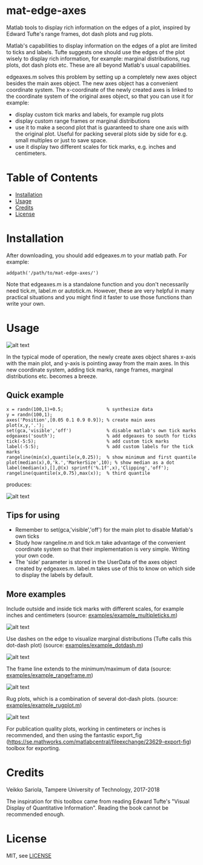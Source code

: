 # mat-edge-axes

Matlab tools to display rich information on the edges of a plot, inspired by Edward Tufte's range frames, dot dash plots and rug plots.

Matlab's capabilities to display information on the edges of a plot are limited to ticks and labels. Tufte suggests one should use the edges of the plot wisely to display rich information, for example: marginal distributions, rug plots, dot dash plots etc. These are all beyond Matlab's usual capabilities.

edgeaxes.m solves this problem by setting up a completely new axes object besides the main axes object. The new axes object has a convenient coordinate system. The x-coordinate of the newly created axes is linked to the coordinate system of the original axes object, so that you can use it for example:

- display custom tick marks and labels, for example rug plots
- display custom range frames or marginal distributions
- use it to make a second plot that is guaranteed to share one axis with the original plot. Useful for packing several plots side by side for e.g. small multiples or just to save space.
- use it display two different scales for tick marks, e.g. inches and centimeters.

Table of Contents
=================

* [Installation](#installation)
* [Usage](#usage)
* [Credits](#credits)
* [License](#license)

Installation
============

After downloading, you should add edgeaxes.m to your matlab path. For example:

    addpath('/path/to/mat-edge-axes/')
    
Note that edgeaxes.m is a standalone function and you don't necessarily need tick.m, label.m or autotick.m. However, these are very helpful in many practical situations and you might find it faster to use those functions than write your own.  

Usage
=====

![alt text](https://github.com/vsariola/mat-edge-axes/raw/master/images/coordinatesystem.png "Coordinate systems set up by the edgeaxes.m")

In the typical mode of operation, the newly create axes object shares x-axis with the main plot, and y-axis is pointing away from the main axes. In this new coordinate system, adding tick marks, range frames, marginal distributions etc. becomes a breeze.

Quick example
-------------

```
x = randn(100,1)+0.5;                % synthesize data
y = randn(100,1);
axes('Position',[0.05 0.1 0.9 0.9]); % create main axes
plot(x,y,'.'); 
set(gca,'visible','off')             % disable matlab's own tick marks
edgeaxes('south');                   % add edgeaxes to south for ticks
tick(-5:5);                          % add custom tick marks
label(-5:5);                         % add custom labels for the tick marks
rangeline(min(x),quantile(x,0.25));  % show minimum and first quantile
plot(median(x),0,'k.','MarkerSize',10); % show median as a dot
label(median(x),[],@(x) sprintf('%.1f',x),'Clipping','off');
rangeline(quantile(x,0.75),max(x));  % third quantile  
```

produces:

![alt text](https://github.com/vsariola/mat-edge-axes/raw/master/images/quickexample.png "Quick example plot that shows median, min and maximum on the edge")

Tips for using
--------------

- Remember to set(gca,'visible','off') for the main plot to disable Matlab's own ticks
- Study how rangeline.m and tick.m take advantage of the convenient coordinate system so that their implementation is very simple. Writing your own code.
- The 'side' parameter is stored in the UserData of the axes object created by edgeaxes.m. label.m takes use of this to know on which side to display the labels by default.

More examples
-------------

Include outside and inside tick marks with different scales, for example inches and centimeters (source: [examples/example_multipleticks.m](examples/example_multipleticks.m))

![alt text](https://github.com/vsariola/mat-edge-axes/raw/master/images/twoscales.png "Example displaying inch and cm ticks in a plot")

Use dashes on the edge to visualize marginal distributions (Tufte calls this dot-dash plot) (source: [examples/example_dotdash.m](examples/example_dotdash.m))

![alt text](https://github.com/vsariola/mat-edge-axes/raw/master/images/dotdash.png "Example of a dot-dash plot")

The frame line extends to the minimum/maximum of data (source: [examples/example_rangeframe.m](examples/example_rangeframe.m))

![alt text](https://github.com/vsariola/mat-edge-axes/raw/master/images/rangeframe.png "Example of a range frame")

Rug plots, which is a combination of several dot-dash plots. (source: [examples/example_rugplot.m](examples/example_rugplot.m))

![alt text](https://github.com/vsariola/mat-edge-axes/raw/master/images/rugplot.png "Example of a rug plot")

For publication quality plots, working in centimeters or inches is recommended, and then using the fantastic export_fig (https://se.mathworks.com/matlabcentral/fileexchange/23629-export-fig) toolbox for exporting.

Credits
=======

Veikko Sariola, Tampere University of Technology, 2017-2018

The inspiration for this toolbox came from reading Edward Tufte's "Visual Display of Quantitative Information". Reading the book cannot be recommended enough.

License
=======

MIT, see [LICENSE](LICENSE)
